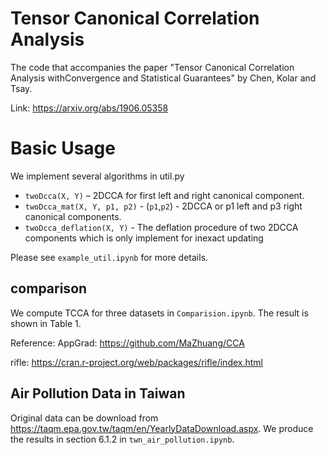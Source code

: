 # Tensor Canonical Correlation Analysis

The code that accompanies the paper "Tensor Canonical Correlation Analysis withConvergence and Statistical Guarantees"
by Chen, Kolar and Tsay.   

Link: https://arxiv.org/abs/1906.05358


# Basic Usage

We implement several algorithms in util.py

-  ``twoDcca(X, Y)`` – 2DCCA for first left and right canonical component.
-  ``twoDcca_mat(X, Y, p1, p2)`` - (``p1``,``p2``) - 2DCCA or p1 left and p3 right canonical components.
-  ``twoDcca_deflation(X, Y)`` - The deflation procedure of two 2DCCA components which is only implement for inexact updating

Please see `example_util.ipynb` for more details.

## comparison
We compute TCCA for three datasets in `Comparision.ipynb`. The result is shown in Table 1.

Reference:
AppGrad: https://github.com/MaZhuang/CCA 

rifle: https://cran.r-project.org/web/packages/rifle/index.html

## Air Pollution Data in Taiwan
Original data can be download from https://taqm.epa.gov.tw/taqm/en/YearlyDataDownload.aspx.
We produce the results in section 6.1.2 in `twn_air_pollution.ipynb`.

